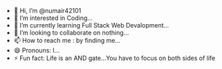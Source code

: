 - 👋 Hi, I’m @numair42101
- 👀 I’m interested in Coding...
- 🌱 I’m currently learning Full Stack Web Devalopment...
- 💞️ I’m looking to collaborate on nothing...
- 📫 How to reach me : by finding me...
- 😄 Pronouns: I...
- ⚡ Fun fact: Life is an AND gate...You have to focus on both sides of life

<!---
numair42101/numair42101 is a ✨ special ✨ repository because its `README.md` (this file) appears on your GitHub profile.
You can click the Preview link to take a look at your changes.
--->
